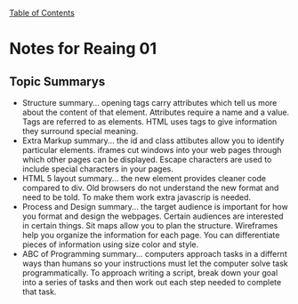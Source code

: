 [Table of Contents](README.md)
# Notes for Reaing 01
## Topic Summarys
-  Structure summary... opening tags carry attributes which tell us more about the content of that element. Attributes require a name and a value. Tags are referred to as elements. HTML uses tags to give information they surround special meaning.
- Extra Markup summary... the id and class attibutes allow you to identify particular elements. iframes cut windows into your web pages through which other pages can be displayed. Escape characters are used to include special characters in your pages.
- HTML 5 layout summary... the new element provides cleaner code compared to div. Old browsers do not understand the new format and need to be told. To make them work extra javascrip is needed.
- Process and Design summary... the target audience is important for how you format and design the webpages. Certain audiences are interested in certain things. Sit maps allow you to plan the structure. Wireframes help you organize the information for each page. You can differentiate pieces of information using size color and style.
- ABC of Programming summary... computers approach tasks in a differnt ways than humans so your instructions must let the computer solve task programmatically. To approach writing a script, break down your goal into a series of tasks and then work out each step needed to complete that task.
